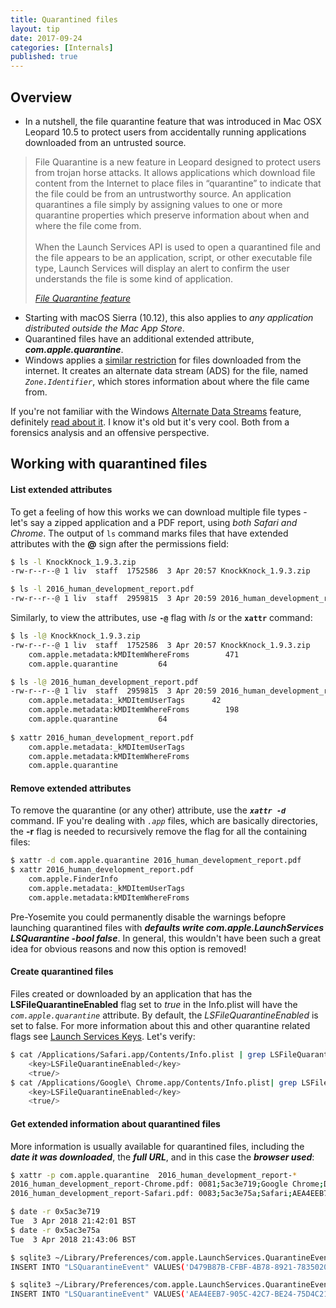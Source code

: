 ```yaml
---
title: Quarantined files
layout: tip
date: 2017-09-24
categories: [Internals]
published: true
---
```


## Overview

* In a nutshell, the file quarantine feature that was introduced in Mac OSX Leopard 10.5 to protect users from accidentally running applications downloaded from an untrusted source.

<blockquote>
  <p>File Quarantine is a new feature in Leopard designed to protect users from trojan horse attacks. It allows applications which download file content from the Internet to place files in “quarantine” to indicate that the file could be from an untrustworthy source. An application quarantines a file simply by assigning values to one or more quarantine properties which preserve information about when and where the file come from.
<br /><br />
When the Launch Services API is used to open a quarantined file and the file appears to be an application, script, or other executable file type, Launch Services will display an alert to confirm the user understands the file is some kind of application.</p>
  <cite><a target="_blank" href="https://developer.apple.com/library/content/releasenotes/Carbon/RN-LaunchServices/index.html">File Quarantine feature</a>
</cite> </blockquote>

* Starting with macOS Sierra (10.12), this also applies to _any application distributed outside the Mac App Store_.
* Quarantined files have an additional extended attribute, _**com.apple.quarantine**_. 
* Windows applies a [similar restriction](https://www.howtogeek.com/70012/what-causes-the-file-downloaded-from-the-internet-warning-and-how-can-i-easily-remove-it/) for files downloaded from the internet.  It creates an alternate data stream (ADS) for the file, named _```Zone.Identifier```_, which stores information about where the file came from.

<div class="box-note">
If you're not familiar with the Windows <a target="_blank" href="https://blogs.technet.microsoft.com/askcore/2013/03/24/alternate-data-streams-in-ntfs">Alternate Data Streams</a> feature, definitely <a target="_blank" href="https://blog.malwarebytes.com/101/2015/07/introduction-to-alternate-data-streams">read about it</a>. I know it's old but it's very cool. Both from a forensics analysis and an offensive perspective.
</div>

## Working with quarantined files

#### List extended attributes

To get a feeling of how this works we can download multiple file types - let's say a zipped application and a PDF report, using *both Safari and Chrome*. The output of ```ls``` command marks files that have extended attributes with the **@** sign after the permissions field:


```bash
$ ls -l KnockKnock_1.9.3.zip
-rw-r--r--@ 1 liv  staff  1752586  3 Apr 20:57 KnockKnock_1.9.3.zip

$ ls -l 2016_human_development_report.pdf
-rw-r--r--@ 1 liv  staff  2959815  3 Apr 20:59 2016_human_development_report.pdf
  ```

Similarly, to view the attributes, use **```-@```** flag with _ls_ or the **```xattr```** command:

```bash
$ ls -l@ KnockKnock_1.9.3.zip
-rw-r--r--@ 1 liv  staff  1752586  3 Apr 20:57 KnockKnock_1.9.3.zip
	com.apple.metadata:kMDItemWhereFroms	    471
	com.apple.quarantine	     64

$ ls -l@ 2016_human_development_report.pdf
-rw-r--r--@ 1 liv  staff  2959815  3 Apr 20:59 2016_human_development_report.pdf
	com.apple.metadata:_kMDItemUserTags	     42
	com.apple.metadata:kMDItemWhereFroms	    198
	com.apple.quarantine	     64
  
$ xattr 2016_human_development_report.pdf
	com.apple.metadata:_kMDItemUserTags
	com.apple.metadata:kMDItemWhereFroms
	com.apple.quarantine
```

#### Remove extended attributes

To remove the quarantine (or any other) attribute, use the **_```xattr -d```_** command. IF you're dealing with _```.app```_ files, which are basically directories, the **-r** flag is needed to recursively remove the flag for all the containing files:

```bash
$ xattr -d com.apple.quarantine 2016_human_development_report.pdf
$ xattr 2016_human_development_report.pdf
	com.apple.FinderInfo
	com.apple.metadata:_kMDItemUserTags
	com.apple.metadata:kMDItemWhereFroms
```

<div class="box-warning">
Pre-Yosemite you could permanently disable the warnings befopre launching quarantined files with <b><i>defaults write com.apple.LaunchServices LSQuarantine -bool false</i></b>. In general, this wouldn't have been such a great idea for obvious reasons and now this option is removed!
</div>

#### Create quarantined files

Files created or downloaded by an application that has the **LSFileQuarantineEnabled** flag set to _true_ in the Info.plist will have the _```com.apple.quarantine```_ attribute. By default, the *LSFileQuarantineEnabled* is set to false. For more information about this and other quarantine related flags see [Launch Services Keys](https://developer.apple.com/library/content/documentation/General/Reference/InfoPlistKeyReference/Articles/LaunchServicesKeys.html). Let's verify:

```bash
$ cat /Applications/Safari.app/Contents/Info.plist | grep LSFileQuarantineEnabled -A 1
	<key>LSFileQuarantineEnabled</key>
	<true/>
$ cat /Applications/Google\ Chrome.app/Contents/Info.plist| grep LSFileQuarantineEnabled -A 1
	<key>LSFileQuarantineEnabled</key>
	<true/>
```

#### Get extended information about quarantined files

More information is usually available for quarantined files, including the **_date it was downloaded_**, the **_full URL_**, and in this case the **_browser used_**:

```bash
$ xattr -p com.apple.quarantine  2016_human_development_report-*
2016_human_development_report-Chrome.pdf: 0081;5ac3e719;Google Chrome;D479B87B-CFBF-4B78-8921-7835020E11A1
2016_human_development_report-Safari.pdf: 0083;5ac3e75a;Safari;AEA4EEB7-905C-42C7-BE24-75D4C215ABD0

$ date -r 0x5ac3e719
Tue  3 Apr 2018 21:42:01 BST
$ date -r 0x5ac3e75a
Tue  3 Apr 2018 21:43:06 BST

$ sqlite3 ~/Library/Preferences/com.apple.LaunchServices.QuarantineEventsV2 .dump | grep D479B87B-CFBF-4B78-8921-7835020E11A1
INSERT INTO "LSQuarantineEvent" VALUES('D479B87B-CFBF-4B78-8921-7835020E11A1',544480918.0,'com.google.Chrome','Google Chrome','http://hdr.undp.org/sites/default/files/2016_human_development_report.pdf',NULL,NULL,0,NULL,'http://hdr.undp.org/sites/default/files/2016_human_development_report.pdf',NULL);

$ sqlite3 ~/Library/Preferences/com.apple.LaunchServices.QuarantineEventsV2 .dump | grep AEA4EEB7-905C-42C7-BE24-75D4C215ABD0
INSERT INTO "LSQuarantineEvent" VALUES('AEA4EEB7-905C-42C7-BE24-75D4C215ABD0',544480986.962668,'com.apple.Safari','Safari','http://hdr.undp.org/sites/default/files/2016_human_development_report.pdf',NULL,NULL,0,NULL,'http://hdr.undp.org/sites/default/files/2016_human_development_report.pdf',NULL);
```

